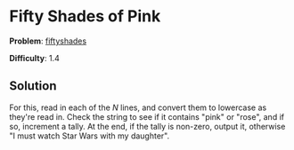 # Fifty Shades of Pink

**Problem**: [fiftyshades](https://open.kattis.com/problems/fiftyshades)

**Difficulty**: 1.4

## Solution

For this, read in each of the *N* lines, and convert them to lowercase as they're read in. Check the string to see if it contains "pink" or "rose", and if so, increment a tally. At the end, if the tally is non-zero, output it, otherwise "I must watch Star Wars with my daughter".
